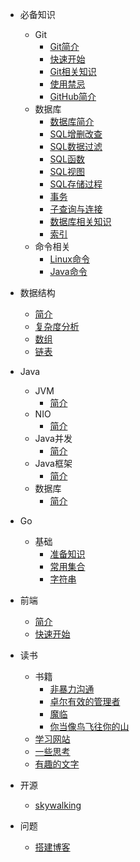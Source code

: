* 必备知识
	* Git
	  * [Git简介](git/README.md)
	  * [快速开始](git/start.md)
	  * [Git相关知识](git/git-file.md)
	  * [使用禁忌](git/taboo.md)
	  * [GitHub简介](git/github.md)
	* 数据库
	  * [数据库简介](sql/基础/Readme.md)
	  * [SQL增删改查](sql/基础/start.md)
	  * [SQL数据过滤](sql/基础/start-2.md)
	  * [SQL函数](sql/基础/start-function.md)
	  * [SQL视图](sql/基础/view.md)
	  * [SQL存储过程](sql/基础/StoredProcedure.md)
	  * [事务](sql/基础/transaction.md)
	  * [子查询与连接](sql/基础/sub-queries.md) 
	  * [数据库相关知识](sql/基础/sql-about.md)
	  * [索引](sql/调优/index.md)
	* 命令相关
	  * [Linux命令](cmd\linux.md)
	  * [Java命令](cmd\java.md)
* 数据结构
  * [简介](数据结构/README.md)
  * [复杂度分析](数据结构/complexity.md) 
  * [数组](数据结构/array.md) 
  * [链表](数据结构/linkedList.md) 
* Java
  * JVM
    *  [简介](java\JVM\README.md) 
  * NIO
    *  [简介](java\NIO\README.md) 
  * Java并发
    *  [简介](java\Java并发\README.md) 
  * Java框架
    *  [简介](java\Java框架\README.md) 
  * 数据库
    *  [简介](java\数据库\README.md) 
* Go
  * 基础
    * [准备知识](go/base/start.md)
    * [常用集合](go/base/collection.md)
    * [字符串](go/base/string.md)
* 前端
  * [简介](前端/README.md)
  * [快速开始](前端/基础/start.md)


* 读书
  * 书籍
    *  	[非暴力沟通](read\书籍\非暴力沟通.md) 
    *  	[卓尔有效的管理者](read\书籍\卓尔有效的管理者.md) 
    *   [魔临](read\书籍\魔临.md) 
    *   [你当像鸟飞往你的山](read\书籍\你当像鸟飞往你的山.md) 
  * [学习网站](read\学习网站\Readme.md) 
  * [一些思考](read\一些思考\think.md) 
  * [有趣的文字](read\有趣的文字\积累.md) 
* 开源
  * [skywalking](open_source\skywalking\skywalking.md) 
* 问题
  * [搭建博客](problem\blog\blog.md) 

